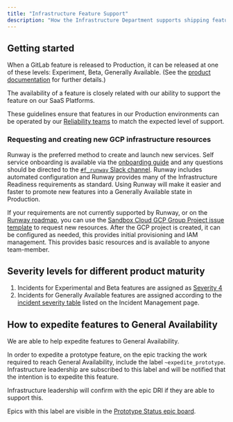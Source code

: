 ```yaml
---
title: "Infrastructure Feature Support"
description: "How the Infrastructure Department supports shipping features to Production."
---
```


## Getting started

When a GitLab feature is released to Production, it can be released at one of these levels: Experiment, Beta, Generally Available.
(See the [product documentation](https://docs.gitlab.com/ee/policy/experiment-beta-support.html) for further details.)

The availability of a feature is closely related with our ability to support the feature on our SaaS Platforms.

These guidelines ensure that features in our Production environments can be operated by our [Reliability teams](/handbook/engineering/infrastructure/team/) to match the expected level of support.

### Requesting and creating new GCP infrastructure resources

Runway is the preferred method to create and launch new services. Self service onboarding is available via the [onboarding guide](https://docs.runway.gitlab.com/guides/onboarding/) and any questions should be directed to the [`#f_runway` Slack channel](https://gitlab.enterprise.slack.com/archives/C05G970PHSA). Runway includes automated configuration and Runway provides many of the Infrastructure Readiness requirements as standard. Using Runway will make it easier and faster to promote new features into a Generally Available state in Production.

If your requirements are not currently supported by Runway, or on the [Runway roadmap](https://gitlab.com/groups/gitlab-com/gl-infra/-/epics/969), you can use the [Sandbox Cloud GCP Group Project issue template](https://gitlab.com/gitlab-com/business-technology/engineering/infrastructure/issue-tracker/-/issues/new?issuable_template=gcp_group_account_create_request) to request new resources. After the GCP project is created, it can be configured as needed, this provides initial provisioning and IAM management. This provides basic resources and is available to anyone team-member.

## Severity levels for different product maturity

1. Incidents for Experimental and Beta features are assigned as [Severity 4](/handbook/engineering/infrastructure/incident-management/#incident-severity)
1. Incidents for Generally Available features are assigned according to the [incident severity table](/handbook/engineering/infrastructure/incident-management/#incident-severity) listed on the Incident Management page.

## How to expedite features to General Availability

We are able to help expedite features to General Availability.

In order to expedite a prototype feature, on the epic tracking the work required to reach General Availability, include the label `~expedite_prototype`.
Infrastructure leadership are subscribed to this label and will be notified that the intention is to expedite this feature.

Infrastructure leadership will confirm with the epic DRI if they are able to support this.

Epics with this label are visible in the [Prototype Status epic board](https://gitlab.com/groups/gitlab-org/-/epic_boards/44867).
